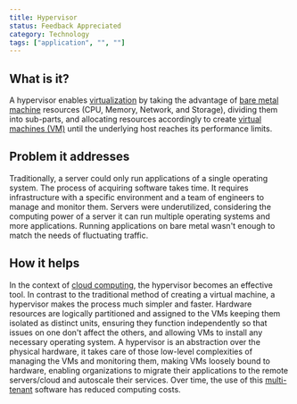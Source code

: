 ```yaml
---
title: Hypervisor
status: Feedback Appreciated
category: Technology
tags: ["application", "", ""]
---
```


## What is it?

A hypervisor enables [virtualization](/virtualization/)
by taking the advantage of [bare metal machine](/bare-metal-machine/) resources
(CPU, Memory, Network, and Storage), dividing them into sub-parts, 
and allocating resources accordingly to create  [virtual machines (VM)](/virtual-machine/)
until the underlying host reaches its performance limits.

## Problem it addresses

Traditionally, a server could only run applications of a single operating system.
The process of acquiring software takes time. It requires infrastructure with a specific environment
and a team of engineers to manage and monitor them.
Servers were underutilized, considering the computing power of a server it can run multiple operating systems and more applications.
Running applications on bare metal wasn't enough to match the needs of fluctuating traffic.

## How it helps

In the context of [cloud computing](/cloud-computing/), the hypervisor becomes an effective tool.
In contrast to the traditional method of creating a virtual machine, a hypervisor makes the process much simpler and faster. 
Hardware resources are logically partitioned and assigned to the VMs keeping them isolated as distinct units,
ensuring they function independently so that issues on one don't affect the others,
and allowing VMs to install any necessary operating system.
A hypervisor is an abstraction over the physical hardware, it takes care of those low-level complexities of managing the VMs and monitoring them,
making VMs loosely bound to hardware, enabling organizations to migrate their applications to the remote servers/cloud 
and autoscale their services.
Over time, the use of this [multi-tenant](/multitenancy/) software has reduced computing costs.
